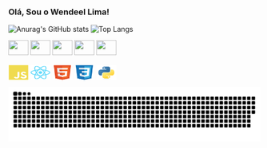 ### Olá, Sou o Wendeel Lima!



![Anurag's GitHub stats](https://github-readme-stats.vercel.app/api?username=wendeel-lima&show_icons=true&theme=highcontrast)
![Top Langs](https://github-readme-stats.vercel.app/api/top-langs/?username=wendeel-lima&layout=compact&theme=highcontrast)

<div>
  <a href="https://www.youtube.com/channel/UCULLFka94vEPKNUKKBOxJJw"><img height="30" width="40" src = "https://simpleicons.org/icons/youtube.svg"></a>
  <a href="https://www.instagram.com/wendeel_lima/"><img height="30" width="40" src = "https://simpleicons.org/icons/instagram.svg"></a>
  <a href= "https://www.linkedin.com/in/wendeellima/"><img height="30" width="40" src = "https://simpleicons.org/icons/linkedin.svg"></a>
  <a href="https://codepen.io/wendeel-lima"><img height="30" width="40" src = "https://simpleicons.org/icons/codepen.svg"></a>
  <a href="mailto:wendeel.admpar@gmail.com"><img height="30" width="40" src = "https://simpleicons.org/icons/gmail.svg"></a>
</div>
  

<div style="display: inline_block"><br>
  <img align="center" alt="Js" height="30" width="40" src="https://raw.githubusercontent.com/devicons/devicon/master/icons/javascript/javascript-plain.svg">
  <img align="center" alt="React" height="30" width="40" src="https://raw.githubusercontent.com/devicons/devicon/master/icons/react/react-original.svg">
  <img align="center" alt="HTML" height="30" width="40" src="https://raw.githubusercontent.com/devicons/devicon/master/icons/html5/html5-original.svg">
  <img align="center" alt="CSS" height="30" width="40" src="https://raw.githubusercontent.com/devicons/devicon/master/icons/css3/css3-original.svg">
  <img align="center" alt="Python" height="30" width="40" src="https://raw.githubusercontent.com/devicons/devicon/master/icons/python/python-original.svg">
</div>

  ![Snake animation](https://github.com/wendeel-lima/wendeel-lima/blob/output/github-contribution-grid-snake.svg)


